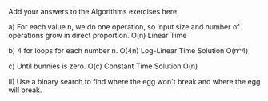 Add your answers to the Algorithms exercises here.

a) For each value n, we do one operation, so input size and number of operations grow in direct proportion. O(n) Linear Time

b) 4 for loops for each number n. O(4n) Log-Linear Time 
Solution O(n^4)

c) Until bunnies is zero. O(c) Constant Time
Solution O(n)

II) Use a binary search to find where the egg won't break and where the egg will break.